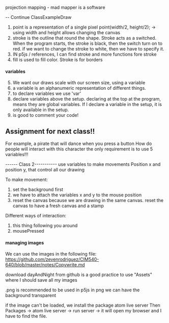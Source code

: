 projection mapping - mad mapper is a software

-- Continue ClassExampleDraw
1. point is a representation of a single pixel
point(width/2, height/2); -> using width and height allows changing the canvas
2. stroke is the outline that round the shape.
  Stroke acts as a switched. When the program starts, the stroke is black, then the switch turn on to red. if we want to change the stroke to white, then we have to specify it.
  3. IN p5js / references, I can find stroke and more functions fore stroke
4. fill is used to fill color. Stroke is for borders

#### variables
5. We want our draws scale with our screen size, using a variable
6. a variable is an alphanumeric representation of different things.
7. to declare variables we use 'var'
8. declare variables above the setup. declaring at the top at the program, means they are global variables. If I declare a variable in the setup, it is only available in the setup.
9. is good to comment your code!

## Assignment for next class!!
For example, a pirate that will dance when you press a button
How do people will interact with this character
the only requirement is to use 5 variables!!!

------ Class 2-----------
use variables to make movements
Position x and position y, that control all our drawing

To make movement:
1. set the background first
2. we have to attach the variables x and y to the mouse position
3. reset the canvas because we are drawing in the same canvas.
reset the canvas to have a fresh canvas and a stamp

Different ways of interaction:
1. this thing following you around
2. mousePressed

#### managing images
We can use the images in the following file:
https://github.com/zevenrodriguez/CIM540-640/blob/master/notes/Copywrite.md

download dayAndNight from github
is a good practice to use "Assets" where I should save all my images

.png is recommended to be used in p5js
in png we can have the background transparent

if the image can't be loaded, we install the package atom live server
Then Packages -> atom live server -> run server -> it will open my browser and I have to find the file.
